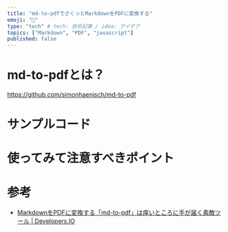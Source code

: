 ```yaml
---
title: "md-to-pdfでさくっとMarkdownをPDFに変換する"
emoji: "📝"
type: "tech" # tech: 技術記事 / idea: アイデア
topics: ["Markdown", "PDF", "javascript"]
published: false
---
```


# md-to-pdfとは？

https://github.com/simonhaenisch/md-to-pdf

# サンプルコード

# 使ってみて注意すべきポイント

# 参考
- [MarkdownをPDFに変換する「md-to-pdf」は痒いところに手が届く素敵ツール | Developers.IO](https://dev.classmethod.jp/articles/md-to-pdf/)